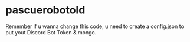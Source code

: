 ﻿# pascuerobotold

Remember if u wanna change this code, u need to create a config.json to put yout Discord Bot Token & mongo.
